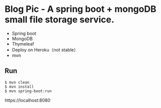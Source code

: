# Blog Pic - A spring boot + mongoDB small file storage service.
- Spring boot
- MongoDB
- Thymeleaf
- Deploy on Heroku（not stable）
- mvn

## Run
 ```
 $ mvn clean
 $ mvn install
 $ mvn spring-boot:run
 ```

 https://localhost:8080
